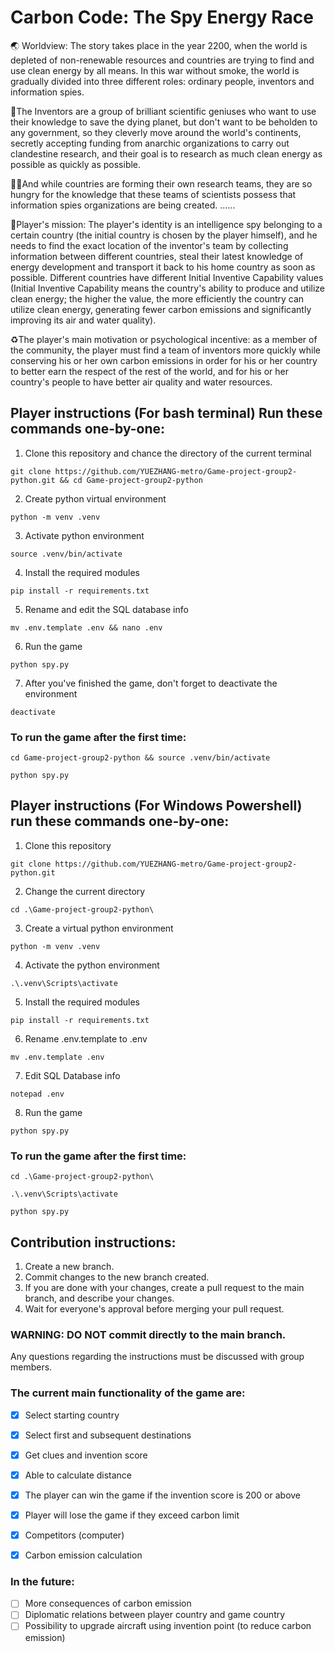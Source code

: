 # Carbon Code: The Spy Energy Race

🌏 Worldview: The story takes place in the year 2200, when the world is depleted of non-renewable resources and countries are trying to find and use clean energy by all means. 
In this war without smoke, the world is gradually divided into three different roles: ordinary people, inventors and information spies. 

🔬The Inventors are a group of brilliant scientific geniuses who want to use their knowledge to save the dying planet, but don't want to be beholden to any government, so they cleverly move around the world's continents, secretly accepting funding from anarchic organizations to carry out clandestine research, and their goal is to research as much clean energy as possible as quickly as possible. 

🕵️‍♀️And while countries are forming their own research teams, they are so hungry for the knowledge that these teams of scientists possess that information spies organizations are being created. ......

🎯Player's mission: The player's identity is an intelligence spy belonging to a certain country (the initial country is chosen by the player himself), and he needs to find the exact location of the inventor's team by collecting information between different countries, steal their latest knowledge of energy development and transport it back to his home country as soon as possible. Different countries have different Initial Inventive Capability values (Initial Inventive Capability means the country's ability to produce and utilize clean energy; the higher the value, the more efficiently the country can utilize clean energy, generating fewer carbon emissions and significantly improving its air and water quality).

♻️The player's main motivation or psychological incentive: as a member of the community, the player must find a team of inventors more quickly while conserving his or her own carbon emissions in order for his or her country to better earn the respect of the rest of the world, and for his or her country's people to have better air quality and water resources.

## Player instructions (For bash terminal) Run these commands one-by-one:
1. Clone this repository and chance the directory of the current terminal
```
git clone https://github.com/YUEZHANG-metro/Game-project-group2-python.git && cd Game-project-group2-python
```
2. Create python virtual environment
```
python -m venv .venv
```
3. Activate python environment
```
source .venv/bin/activate
```
4. Install the required modules
```
pip install -r requirements.txt
```
5. Rename and edit the SQL database info
```
mv .env.template .env && nano .env
```
6. Run the game
```
python spy.py
```
7. After you've finished the game, don't forget to deactivate the environment
```
deactivate
```
### To run the game after the first time:
```
cd Game-project-group2-python && source .venv/bin/activate
```
```
python spy.py
```
## Player instructions (For Windows Powershell) run these commands one-by-one:
1. Clone this repository
```
git clone https://github.com/YUEZHANG-metro/Game-project-group2-python.git
```
2. Change the current directory
```
cd .\Game-project-group2-python\
```
3. Create a virtual python environment
```
python -m venv .venv
```
4. Activate the python environment
```
.\.venv\Scripts\activate
```
5. Install the required modules
```
pip install -r requirements.txt
```
6. Rename .env.template to .env
```
mv .env.template .env
```
7. Edit SQL Database info
```
notepad .env
```
8. Run the game
```
python spy.py
```
### To run the game after the first time:
```
cd .\Game-project-group2-python\
```
```
.\.venv\Scripts\activate
```
```
python spy.py
```

## Contribution instructions:
1. Create a new branch.
2. Commit changes to the new branch created.
3. If you are done with your changes, create a pull request to the main branch, and describe your changes.
4. Wait for everyone's approval before merging your pull request.

### WARNING: DO NOT commit directly to the main branch.

Any questions regarding the instructions must be discussed with group members.


### The current main functionality of the game are:
- [x] Select starting country
- [x] Select first and subsequent destinations
- [x] Get clues and invention score
- [x] Able to calculate distance
- [x] The player can win the game if the invention score is 200 or above
- [x] Player will lose the game if they exceed carbon limit
- [x] Competitors (computer)
- [x] Carbon emission calculation


### In the future:
- [ ] More consequences of carbon emission
- [ ] Diplomatic relations between player country and game country
- [ ] Possibility to upgrade aircraft using invention point (to reduce carbon emission)
